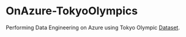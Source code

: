 # OnAzure-TokyoOlympics
Performing Data Engineering on Azure using Tokyo Olympic [Dataset](https://www.kaggle.com/datasets/arjunprasadsarkhel/2021-olympics-in-tokyo?resource=download).

